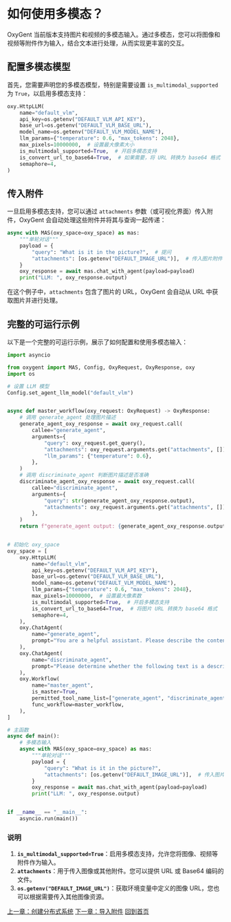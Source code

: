 # 如何使用多模态？

OxyGent 当前版本支持图片和视频的多模态输入。通过多模态，您可以将图像和视频等附件作为输入，结合文本进行处理，从而实现更丰富的交互。

## 配置多模态模型

首先，您需要声明您的多模态模型，特别是需要设置 `is_multimodal_supported` 为 `True`，以启用多模态支持：

```python
oxy.HttpLLM(
    name="default_vlm",
    api_key=os.getenv("DEFAULT_VLM_API_KEY"),
    base_url=os.getenv("DEFAULT_VLM_BASE_URL"),
    model_name=os.getenv("DEFAULT_VLM_MODEL_NAME"),
    llm_params={"temperature": 0.6, "max_tokens": 2048},
    max_pixels=10000000,  # 设置最大像素大小
    is_multimodal_supported=True,  # 开启多模态支持
    is_convert_url_to_base64=True,  # 如果需要，将 URL 转换为 base64 格式
    semaphore=4,
)
```

## 传入附件

一旦启用多模态支持，您可以通过 `attachments` 参数（或可视化界面）传入附件，OxyGent 会自动处理这些附件并将其与查询一起传递：

```python
async with MAS(oxy_space=oxy_space) as mas:
    """单轮对话"""
    payload = {
        "query": "What is it in the picture?",  # 提问
        "attachments": [os.getenv("DEFAULT_IMAGE_URL")],  # 传入图片附件
    }
    oxy_response = await mas.chat_with_agent(payload=payload)
    print("LLM: ", oxy_response.output)
```

在这个例子中，`attachments` 包含了图片的 URL，OxyGent 会自动从 URL 中获取图片并进行处理。

## 完整的可运行示例

以下是一个完整的可运行示例，展示了如何配置和使用多模态输入：

```python
import asyncio

from oxygent import MAS, Config, OxyRequest, OxyResponse, oxy
import os

# 设置 LLM 模型
Config.set_agent_llm_model("default_vlm")


async def master_workflow(oxy_request: OxyRequest) -> OxyResponse:
    # 调用 generate_agent 处理图片描述
    generate_agent_oxy_response = await oxy_request.call(
        callee="generate_agent",
        arguments={
            "query": oxy_request.get_query(),
            "attachments": oxy_request.arguments.get("attachments", []),
            "llm_params": {"temperature": 0.6},
        },
    )
    # 调用 discriminate_agent 判断图片描述是否准确
    discriminate_agent_oxy_response = await oxy_request.call(
        callee="discriminate_agent",
        arguments={
            "query": str(generate_agent_oxy_response.output),
            "attachments": oxy_request.arguments.get("attachments", []),
        },
    )
    return f"generate_agent output: {generate_agent_oxy_response.output} \n discriminate_agent output: {discriminate_agent_oxy_response.output}"


# 初始化 oxy_space
oxy_space = [
    oxy.HttpLLM(
        name="default_vlm",
        api_key=os.getenv("DEFAULT_VLM_API_KEY"),
        base_url=os.getenv("DEFAULT_VLM_BASE_URL"),
        model_name=os.getenv("DEFAULT_VLM_MODEL_NAME"),
        llm_params={"temperature": 0.6, "max_tokens": 2048},
        max_pixels=10000000,  # 设置最大像素数
        is_multimodal_supported=True,  # 开启多模态支持
        is_convert_url_to_base64=True,  # 将图片 URL 转换为 base64 格式
        semaphore=4,
    ),
    oxy.ChatAgent(
        name="generate_agent",
        prompt="You are a helpful assistant. Please describe the content of the image in detail.",
    ),
    oxy.ChatAgent(
        name="discriminate_agent",
        prompt="Please determine whether the following text is a description of the content of the image. If it is, please output 'True', otherwise output 'False'.",
    ),
    oxy.Workflow(
        name="master_agent",
        is_master=True,
        permitted_tool_name_list=["generate_agent", "discriminate_agent"],
        func_workflow=master_workflow,
    ),
]

# 主函数
async def main():
    # 多模态输入
    async with MAS(oxy_space=oxy_space) as mas:
        """单轮对话"""
        payload = {
            "query": "What is it in the picture?",
            "attachments": [os.getenv("DEFAULT_IMAGE_URL")],  # 传入图片 URL
        }
        oxy_response = await mas.chat_with_agent(payload=payload)
        print("LLM: ", oxy_response.output)


if __name__ == "__main__":
    asyncio.run(main())
```

### 说明

1. **`is_multimodal_supported=True`**：启用多模态支持，允许您将图像、视频等附件作为输入。
2. **`attachments`**：用于传入图像或其他附件。您可以提供 URL 或 Base64 编码的文件。
3. **`os.getenv("DEFAULT_IMAGE_URL")`**：获取环境变量中定义的图像 URL，您也可以根据需要传入其他图像资源。


[上一章：创建分布式系统](./11_dstributed.md)
[下一章：导入附件](./10_1_attachments.md)
[回到首页](./readme.md)

